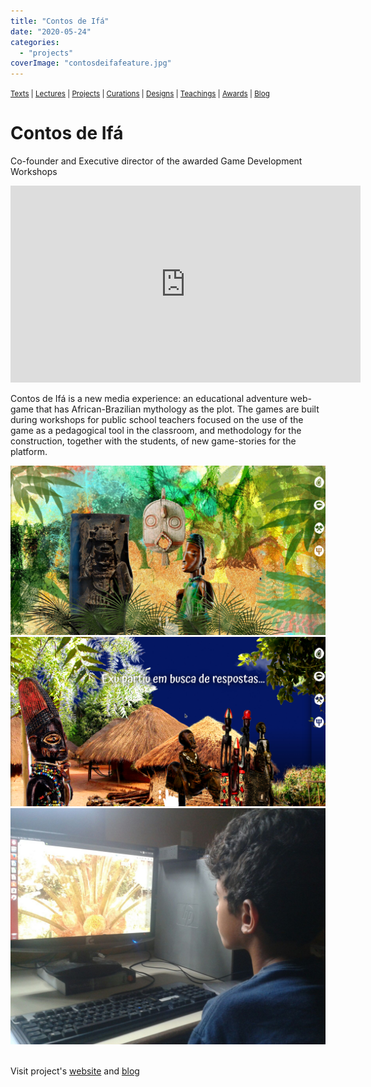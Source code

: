 ```yaml
---
title: "Contos de Ifá"
date: "2020-05-24"
categories: 
  - "projects"
coverImage: "contosdeifafeature.jpg"
---
```


<small>[Texts](../texts.html) | [Lectures](../lectures.html) | [Projects](../projects.html) | [Curations](../curation.html) | [Designs](../designs.html) | [Teachings](../teachings.html) | [Awards](../awards.html) | <a href="https://readruiz.medium.com/" target="_blank">Blog</a></small>

# Contos de Ifá

Co-founder and Executive director of the awarded Game Development Workshops

<iframe width="560" height="315" src="https://www.youtube.com/embed/hcawb3ieJ8c?si=jN8N7CA2gAwQ_OPK" title="YouTube video player" frameborder="0" allow="accelerometer; autoplay; clipboard-write; encrypted-media; gyroscope; picture-in-picture; web-share" referrerpolicy="strict-origin-when-cross-origin" allowfullscreen></iframe>
    

Contos de Ifá is a new media experience: an educational adventure web-game that has African-Brazilian mythology as the plot. The games are built during workshops for public school teachers focused on the use of the game as a pedagogical tool in the classroom, and methodology for the construction, together with the students, of new game-stories for the platform.

<img src="images/contosdeifa01.png" alt="" />
    
<img src="images/contosdeifa02.png" alt="" />
    
<img src="images/contosdeifa03.jpg" alt="" />
    
<img src="images/contosdeifa04.jpg" alt="" />


Visit project's [website](http://contosdeifa.com) and [blog](http://contosdeifa.wordpress.com)
